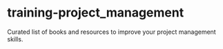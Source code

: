 # training-project_management
Curated list of books and resources to improve your project management skills.
